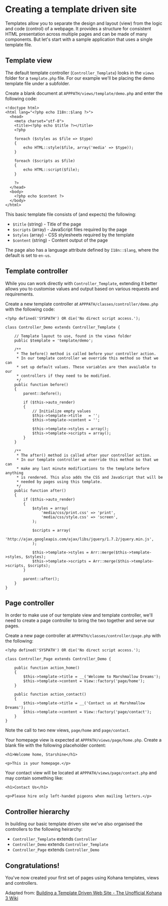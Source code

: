 # Creating a template driven site

Templates allow you to separate the design and layout (view) from the logic and code (control) of a webpage. It provides a structure for consistent HTML presentation across multiple pages and can be made of many components. But let's start with a sample application that uses a single template file.

## Template view

The default template controller (`Controller_Template`) looks in the `views` folder for a `template.php` file. For our example we'll be placing the demo template file under a subfolder.

Create a blank document at `APPPATH/views/template/demo.php` and enter the following code:

    <!doctype html>
    <html lang="<?php echo I18n::$lang ?>">
      <head>
        <meta charset="utf-8">
        <title><?php echo $title ?></title>
        <?php

        foreach ($styles as $file => $type)
        {
        	echo HTML::style($file, array('media' => $type));
        }

		foreach ($scripts as $file)
		{
			echo HTML::script($file);
		}

		?>
      </head>
      <body>
        <?php echo $content ?>
      </body>
    </html>

This basic template file consists of (and expects) the following:

- `$title` (string) - Title of the page
- `$scripts` (array) - JavaScript files required by the page
- `$styles` (array) - CSS stylesheets required by the template
- `$content` (string) - Content output of the page

The page also has a language attribute defined by `I18n::$lang`, where the default is set to `en-us`.


## Template controller

While you can work directly with `Controller_Template`, extending it better allows you to customise values and output based on various requests and requirements.

Create a new template controller at `APPPATH/classes/controller/demo.php` with the following code:


    <?php defined('SYSPATH') OR die('No direct script access.');

    class Controller_Demo extends Controller_Template {

    	// Template layout to use, found in the views folder
        public $template = 'template/demo';

        /**
         * The before() method is called before your controller action.
         * In our template controller we override this method so that we can
         * set up default values. These variables are then available to our
         * controllers if they need to be modified.
         */
        public function before()
        {
            parent::before();

            if ($this->auto_render)
            {
                // Initialize empty values
                $this->template->title   = '';
                $this->template->content = '';

                $this->template->styles = array();
                $this->template->scripts = array();
            }
        }

        /**
         * The after() method is called after your controller action.
         * In our template controller we override this method so that we can
         * make any last minute modifications to the template before anything
         * is rendered. This also adds the CSS and JavaScript that will be
         * needed by pages using this template.
         */
        public function after()
        {
            if ($this->auto_render)
            {
                $styles = array(
                    'media/css/print.css' => 'print',
                    'media/css/style.css' => 'screen',
                );

                $scripts = array(
                    'http://ajax.googleapis.com/ajax/libs/jquery/1.7.2/jquery.min.js',
                );

                $this->template->styles = Arr::merge($this->template->styles, $styles);
                $this->template->scripts = Arr::merge($this->template->scripts, $scripts);
            }

	        parent::after();
        }
    }


## Page controller

In order to make use of our template view and template controller, we'll need to create a page controller to bring the two together and serve our pages.

Create a new page controller at `APPPATH/classes/controller/page.php` with the following:

    <?php defined('SYSPATH') OR die('No direct script access.');

    class Controller_Page extends Controller_Demo {

        public function action_home()
        {
            $this->template->title = __('Welcome to Marshmallow Dreams');
            $this->template->content = View::factory('page/home');
        }

        public function action_contact()
        {
            $this->template->title = __('Contact us at Marshmallow Dreams');
            $this->template->content = View::factory('page/contact');
        }
    }

Note the call to two new views, `page/home` and `page/contact`.

Your homepage view is expected at `APPPATH/views/page/home.php`. Create a blank file with the following placeholder content:

    <h1>Welcome home, Starshine</h1>

    <p>This is your homepage.</p>

Your contact view will be located at `APPPATH/views/page/contact.php` and may contain something like:

    <h1>Contact Us</h1>

    <p>Please hire only left-handed pigeons when mailing letters.</p>

## Controller hierarchy

In building our basic template driven site we've also organised the controllers to the following heirarchy:

- `Controller_Template` extends `Controller`
- `Controller_Demo` extends `Controller_Template`
- `Controller_Page` extends `Controller_Demo`

## Congratulations!

You've now created your first set of pages using Kohana templates, views and controllers.

Adapted from: [Building a Template Driven Web Site - The Unofficial Kohana 3 Wiki](http://kerkness.ca/kowiki/doku.php?id=template-site:create_the_template)